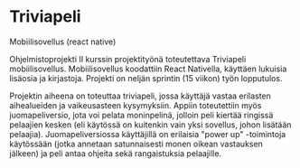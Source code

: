# Triviapeli

Mobiilisovellus (react native)

Ohjelmistoprojekti II kurssin projektityönä toteutettava Triviapeli mobiilisovellus. Mobiilisovellus koodattiin React Nativella, käyttäen lukuisia lisäosia ja kirjastoja. Projekti on neljän sprintin (15 viikon) työn lopputulos.

Projektin aiheena on toteuttaa triviapeli, jossa käyttäjä vastaa erilasten aihealueiden ja vaikeusasteen kysymyksiin. Appiin toteutettiin myös juomapeliversio, jota voi pelata moninpelinä, jolloin peli kiertää ringissä pelaajien kesken (eli käytössä on kuitenkin vain yksi sovellus, johon lisätään pelaajia). Juomapeliversiossa käyttäjillä on erilaisia "power up" -toimintoja käytössään (jotka annetaan satunnaisesti monen oikean vastauksen jälkeen) ja peli antaa ohjeita sekä rangaistuksia pelaajille.
